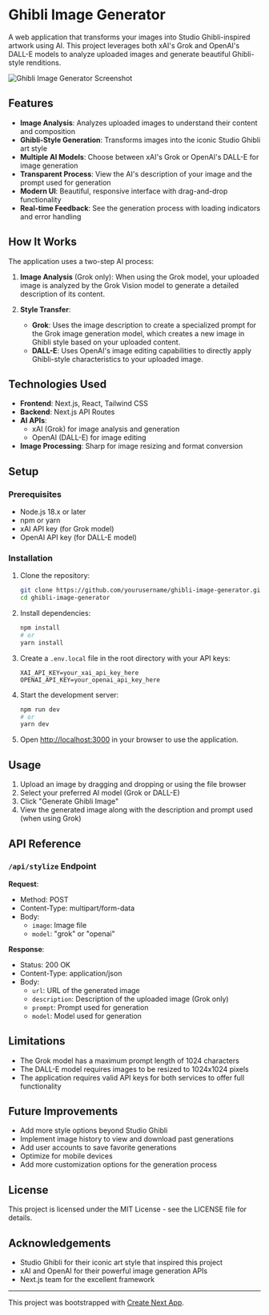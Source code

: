 # Ghibli Image Generator

A web application that transforms your images into Studio Ghibli-inspired artwork using AI. This project leverages both xAI's Grok and OpenAI's DALL-E models to analyze uploaded images and generate beautiful Ghibli-style renditions.

![Ghibli Image Generator Screenshot](https://i.imgur.com/example.png)

## Features

- **Image Analysis**: Analyzes uploaded images to understand their content and composition
- **Ghibli-Style Generation**: Transforms images into the iconic Studio Ghibli art style
- **Multiple AI Models**: Choose between xAI's Grok or OpenAI's DALL-E for image generation
- **Transparent Process**: View the AI's description of your image and the prompt used for generation
- **Modern UI**: Beautiful, responsive interface with drag-and-drop functionality
- **Real-time Feedback**: See the generation process with loading indicators and error handling

## How It Works

The application uses a two-step AI process:

1. **Image Analysis** (Grok only): When using the Grok model, your uploaded image is analyzed by the Grok Vision model to generate a detailed description of its content.

2. **Style Transfer**:
   - **Grok**: Uses the image description to create a specialized prompt for the Grok image generation model, which creates a new image in Ghibli style based on your uploaded content.
   - **DALL-E**: Uses OpenAI's image editing capabilities to directly apply Ghibli-style characteristics to your uploaded image.

## Technologies Used

- **Frontend**: Next.js, React, Tailwind CSS
- **Backend**: Next.js API Routes
- **AI APIs**: 
  - xAI (Grok) for image analysis and generation
  - OpenAI (DALL-E) for image editing
- **Image Processing**: Sharp for image resizing and format conversion

## Setup

### Prerequisites

- Node.js 18.x or later
- npm or yarn
- xAI API key (for Grok model)
- OpenAI API key (for DALL-E model)

### Installation

1. Clone the repository:
   ```bash
   git clone https://github.com/yourusername/ghibli-image-generator.git
   cd ghibli-image-generator
   ```

2. Install dependencies:
   ```bash
   npm install
   # or
   yarn install
   ```

3. Create a `.env.local` file in the root directory with your API keys:
   ```
   XAI_API_KEY=your_xai_api_key_here
   OPENAI_API_KEY=your_openai_api_key_here
   ```

4. Start the development server:
   ```bash
   npm run dev
   # or
   yarn dev
   ```

5. Open [http://localhost:3000](http://localhost:3000) in your browser to use the application.

## Usage

1. Upload an image by dragging and dropping or using the file browser
2. Select your preferred AI model (Grok or DALL-E)
3. Click "Generate Ghibli Image"
4. View the generated image along with the description and prompt used (when using Grok)

## API Reference

### `/api/stylize` Endpoint

**Request**:
- Method: POST
- Content-Type: multipart/form-data
- Body:
  - `image`: Image file
  - `model`: "grok" or "openai"

**Response**:
- Status: 200 OK
- Content-Type: application/json
- Body:
  - `url`: URL of the generated image
  - `description`: Description of the uploaded image (Grok only)
  - `prompt`: Prompt used for generation
  - `model`: Model used for generation

## Limitations

- The Grok model has a maximum prompt length of 1024 characters
- The DALL-E model requires images to be resized to 1024x1024 pixels
- The application requires valid API keys for both services to offer full functionality

## Future Improvements

- Add more style options beyond Studio Ghibli
- Implement image history to view and download past generations
- Add user accounts to save favorite generations
- Optimize for mobile devices
- Add more customization options for the generation process

## License

This project is licensed under the MIT License - see the LICENSE file for details.

## Acknowledgements

- Studio Ghibli for their iconic art style that inspired this project
- xAI and OpenAI for their powerful image generation APIs
- Next.js team for the excellent framework

---

This project was bootstrapped with [Create Next App](https://github.com/vercel/next.js/tree/canary/packages/create-next-app).
